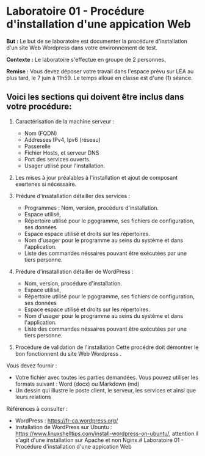 # Laboratoire 01 - Procédure d'installation d'une appication Web

**But :** Le but de se laboratoire est documenter la procédure d'installation d'un site Web Wordpress dans votre environnement de test.

**Contexte :** Le laboratoire s'effectue en groupe de 2 personnes.

**Remise :** Vous devez déposer votre travail dans l'espace prévu sur LÉA au plus tard, le 7 juin à 11h59.
Le temps alloué en classe est d'une (1) séance.

## Voici les sections qui doivent être inclus dans votre procédure:

1. Caractérisation de la machine serveur :
   
   - Nom (FQDN)
   - Addresses IPv4, Ipv6 (réseau)
   - Passerelle
   - Fichier Hosts, et serveur DNS
   - Port des services ouverts.
   - Usager utilisé pour l'installation.

2. Les mises à jour préalables à l'installation et ajout de composant exertenes si nécessaire.

3. Prédure d'insatallation détailler des services :
   
   - Programmes : Nom, version, procédure d'installation.
   - Espace utilisé,
   - Répertoire utilisé pour le pgogramme, ses fichiers de configuration, ses données
   - Espace espace utilisé et droits sur les répertoires.
   - Nom d'usager pour le programme au seins du système et dans l'application.
   - Liste des commandes néssaires pouvant être exécutées par une tiers personne.

4. Prédure d'insatallation détailler de WordPress :
   
   - Nom, version, procédure d'installation.
   - Espace utilisé,
   - Répertoire utilisé pour le pgogramme, ses fichiers de configuration, ses données
   - Espace espace utilisé et droits sur les répertoires.
   - Nom d'usager pour le programme au seins du système et dans l'application.
   - Liste des commandes néssaires pouvant être exécutées par une tiers personne.

5. Procédure de validation de l'installation
   Cette procédre doit démontrer le bon fonctionnent du site Web Wordpress .

Vous devez fournir :

- Votre fichier avec toutes les parties demandées. Vous pouvez utiliser les formats suivant : Word (docx) ou Markdown (md)
- Un dessin qui illustre le poste client, le serveur, les services et ainsi que leurs relations

Références à consulter :

- WordPress : https://fr-ca.wordpress.org/
- Installation de WordPress sur Ubuntu : https://www.linuxshelltips.com/install-wordpress-on-ubuntu/, attention il s'agit d'une installation sur Apache et non Nginx.# Laboratoire 01 - Procédure d'installation d'une appication Web
